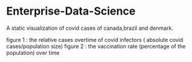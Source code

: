 # Enterprise-Data-Science
A static visualization of covid cases of canada,brazil and denmark.


figure 1 : the relative cases overtime of covid infectors ( absolute covid cases/population size)
figure 2 : the vaccination rate (percentage of the population) over time
